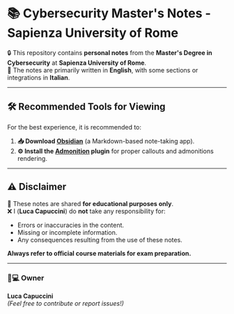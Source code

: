 # 📚 Cybersecurity Master's Notes - Sapienza University of Rome  

🔒 This repository contains **personal notes** from the **Master's Degree in Cybersecurity** at **Sapienza University of Rome**.  
📝 The notes are primarily written in **English**, with some sections or integrations in **Italian**.  

---

## 🛠️ Recommended Tools for Viewing  

For the best experience, it is recommended to:  
1. **📥 Download [Obsidian](https://obsidian.md/)** (a Markdown-based note-taking app).  
2. **⚙️ Install the [Admonition](https://github.com/valentine195/obsidian-ammonition) plugin** for proper callouts and admonitions rendering.  

---

## ⚠️ Disclaimer  

🚧 These notes are shared **for educational purposes only**.  
❌ I (**Luca Capuccini**) do **not** take any responsibility for:  
- Errors or inaccuracies in the content.  
- Missing or incomplete information.  
- Any consequences resulting from the use of these notes.  

**Always refer to official course materials for exam preparation.**  

---

### 👨💻 Owner  
**Luca Capuccini**  
*(Feel free to contribute or report issues!)*  
